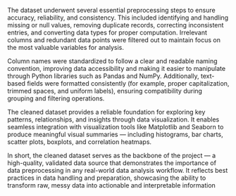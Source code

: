 The dataset underwent several essential preprocessing steps to ensure accuracy, reliability, and consistency. This included identifying and handling missing or null values, removing duplicate records, correcting inconsistent entries, and converting data types for proper computation. Irrelevant columns and redundant data points were filtered out to maintain focus on the most valuable variables for analysis.

Column names were standardized to follow a clear and readable naming convention, improving data accessibility and making it easier to manipulate through Python libraries such as Pandas and NumPy. Additionally, text-based fields were formatted consistently (for example, proper capitalization, trimmed spaces, and uniform labels), ensuring compatibility during grouping and filtering operations.

The cleaned dataset provides a reliable foundation for exploring key patterns, relationships, and insights through data visualization. It enables seamless integration with visualization tools like Matplotlib and Seaborn to produce meaningful visual summaries — including histograms, bar charts, scatter plots, boxplots, and correlation heatmaps.

In short, the cleaned dataset serves as the backbone of the project — a high-quality, validated data source that demonstrates the importance of data preprocessing in any real-world data analysis workflow. It reflects best practices in data handling and preparation, showcasing the ability to transform raw, messy data into actionable and interpretable information
